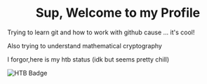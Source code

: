 <h1 align="center">Sup, Welcome to my Profile</h1>

<p>Trying to learn git and how to work with github cause ... it's cool!</p>
<p>Also trying to understand mathematical cryptography</p>
<p>I forgor,here is my htb status (idk but seems pretty chill)</p>

![HTB Badge](http://www.hackthebox.eu/badge/image/654412)<br>
